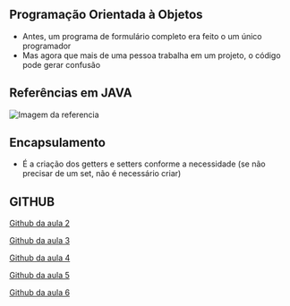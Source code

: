 ## Programação Orientada à Objetos

- Antes, um programa de formulário completo era feito o um único programador
- Mas agora que mais de uma pessoa trabalha em um projeto, o código pode gerar confusão

## Referências em JAVA

![Imagem da referencia](https://i.ibb.co/RyzyH3K/referencias-JAVA.png)

## Encapsulamento

- É a criação dos getters e setters conforme a necessidade (se não precisar de um set, não é necessário criar)


## GITHUB

[Github da aula 2](https://github.com/alura-cursos/Curso-Java-parte-2-Introdu-o-Orienta-o-a-Objetos/archive/capitulo2.zip)

[Github da aula 3](https://github.com/alura-cursos/Curso-Java-parte-2-Introdu-o-Orienta-o-a-Objetos/archive/capitulo3.zip)

[Github da aula 4](https://github.com/alura-cursos/Curso-Java-parte-2-Introdu-o-Orienta-o-a-Objetos/archive/capitulo4.zip)

[Github da aula 5](https://github.com/alura-cursos/Curso-Java-parte-2-Introdu-o-Orienta-o-a-Objetos/archive/capitulo5.zip)

[Github da aula 6](https://github.com/alura-cursos/Curso-Java-parte-2-Introdu-o-Orienta-o-a-Objetos/archive/capitulo6.zip)